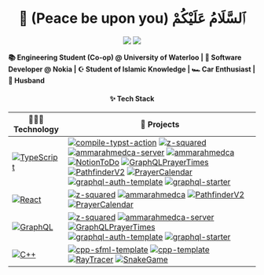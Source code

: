 <div align="center">
<h1>👋 (Peace be upon you) ٱلسَّلَامُ عَلَيْكُمْ</h1>
</div>

<div align="center">
  <a href="https://linkedin.com/in/ammarahmed2203"><img src="https://img.shields.io/badge/Ammar%20Ahmed-white?style=for-the-badge&logo=linkedin&logoColor=blue"/></a>
  <a href="https://ammarahmed.ca"><img src="https://img.shields.io/badge/ammarahmed.ca-white?style=for-the-badge"/></a>
</div>

**📚 Engineering Student (Co-op) @ University of Waterloo | 💼 Software Developer @ Nokia | ☪️ Student of Islamic Knowledge | 🏎️ Car Enthusiast | 💍 Husband**

<div align="center">
  <h4>✨ Tech Stack</h4>
</div>

<!-- TECH STACK START, DO NOT REMOVE -->
| 🧑🏾‍💻 **Technology** | 🚀 **Projects** |
| - | - |
| [![TypeScript](https://img.shields.io/badge/TypeScript-3178C6?logo=typescript&logoColor=FFFFFF)](https://google.ca) | [![compile-typst-action](https://img.shields.io/badge/compile--typst--action-black?logo=github&logoColor=white)](https://github.com/ammar-ahmed22/compile-typst-action) [![z-squared](https://img.shields.io/badge/z--squared-black?logo=github&logoColor=white)](https://github.com/ammar-ahmed22/z-squared) [![ammarahmedca-server](https://img.shields.io/badge/ammarahmedca--server-black?logo=github&logoColor=white)](https://github.com/ammar-ahmed22/ammarahmedca-server) [![ammarahmedca](https://img.shields.io/badge/ammarahmedca-black?logo=github&logoColor=white)](https://github.com/ammar-ahmed22/ammarahmedca) [![NotionToDo](https://img.shields.io/badge/NotionToDo-black?logo=github&logoColor=white)](https://github.com/ammar-ahmed22/NotionToDo) [![GraphQLPrayerTimes](https://img.shields.io/badge/GraphQLPrayerTimes-black?logo=github&logoColor=white)](https://github.com/ammar-ahmed22/GraphQLPrayerTimes) [![PathfinderV2](https://img.shields.io/badge/PathfinderV2-black?logo=github&logoColor=white)](https://github.com/ammar-ahmed22/PathfinderV2) [![PrayerCalendar](https://img.shields.io/badge/PrayerCalendar-black?logo=github&logoColor=white)](https://github.com/ammar-ahmed22/PrayerCalendar) [![graphql-auth-template](https://img.shields.io/badge/graphql--auth--template-black?logo=github&logoColor=white)](https://github.com/ammar-ahmed22/graphql-auth-template) [![graphql-starter](https://img.shields.io/badge/graphql--starter-black?logo=github&logoColor=white)](https://github.com/ammar-ahmed22/graphql-starter) |
| [![React](https://img.shields.io/badge/React-61DAFB?logo=react&logoColor=000000)](https://google.ca) | [![z-squared](https://img.shields.io/badge/z--squared-black?logo=github&logoColor=white)](https://github.com/ammar-ahmed22/z-squared) [![ammarahmedca](https://img.shields.io/badge/ammarahmedca-black?logo=github&logoColor=white)](https://github.com/ammar-ahmed22/ammarahmedca) [![PathfinderV2](https://img.shields.io/badge/PathfinderV2-black?logo=github&logoColor=white)](https://github.com/ammar-ahmed22/PathfinderV2) [![PrayerCalendar](https://img.shields.io/badge/PrayerCalendar-black?logo=github&logoColor=white)](https://github.com/ammar-ahmed22/PrayerCalendar) |
| [![GraphQL](https://img.shields.io/badge/GraphQL-E10098?logo=graphql&logoColor=FFFFFF)](https://google.ca) | [![z-squared](https://img.shields.io/badge/z--squared-black?logo=github&logoColor=white)](https://github.com/ammar-ahmed22/z-squared) [![ammarahmedca-server](https://img.shields.io/badge/ammarahmedca--server-black?logo=github&logoColor=white)](https://github.com/ammar-ahmed22/ammarahmedca-server) [![GraphQLPrayerTimes](https://img.shields.io/badge/GraphQLPrayerTimes-black?logo=github&logoColor=white)](https://github.com/ammar-ahmed22/GraphQLPrayerTimes) [![graphql-auth-template](https://img.shields.io/badge/graphql--auth--template-black?logo=github&logoColor=white)](https://github.com/ammar-ahmed22/graphql-auth-template) [![graphql-starter](https://img.shields.io/badge/graphql--starter-black?logo=github&logoColor=white)](https://github.com/ammar-ahmed22/graphql-starter) |
| [![C++](https://img.shields.io/badge/C%2B%2B-00599C?logo=cplusplus&logoColor=FFFFFF)](https://google.ca) | [![cpp-sfml-template](https://img.shields.io/badge/cpp--sfml--template-black?logo=github&logoColor=white)](https://github.com/ammar-ahmed22/cpp-sfml-template) [![cpp-template](https://img.shields.io/badge/cpp--template-black?logo=github&logoColor=white)](https://github.com/ammar-ahmed22/cpp-template) [![RayTracer](https://img.shields.io/badge/RayTracer-black?logo=github&logoColor=white)](https://github.com/ammar-ahmed22/RayTracer) [![SnakeGame](https://img.shields.io/badge/SnakeGame-black?logo=github&logoColor=white)](https://github.com/ammar-ahmed22/SnakeGame) |
<!-- TECH STACK END, DO NOT REMOVE -->